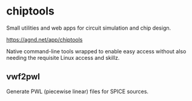 # chiptools
Small utilities and web apps for circuit simulation and chip design.

https://agnd.net/app/chiptools

Native command-line tools wrapped to enable easy access without also needing the requisite Linux access and skillz.


## vwf2pwl

Generate PWL (piecewise linear) files for SPICE sources.

